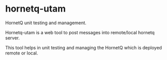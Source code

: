 # hornetq-utam

HornetQ unit testing and management.

Hornetq-utam is a web tool to post messages into remote/local hornetq server.

This tool helps in unit testing and managing the HornetQ which is deployed remote or local.
